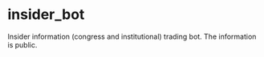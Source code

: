 # insider_bot
Insider information (congress and institutional) trading bot. The information is public.
